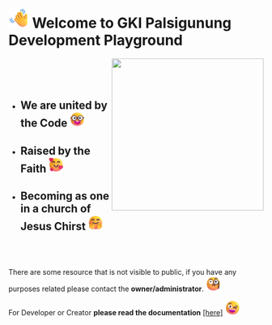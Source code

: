 <!-- ## Hi there 👋 -->

<h1 align="left"><img src="./emoji/wave.png" width="40" height="40"/> Welcome to GKI Palsigunung Development Playground</h1>
<img align="right" width="300em" height="300em" src="https://raw.githubusercontent.com/robertomarkus/robertomarkus/main/markrothink.gif?raw=true"/>
<br><br><br>

- <h2>We are united by the Code <img src="./emoji/colaboration.png" width="30" height="30"/></h2>

- <h2>Raised by the Faith <img src="./emoji/love.png" width="30" height="30"/></h2>

- <h2>Becoming as one in a church of Jesus Chirst <img src="./emoji/welcome.png" width="30" height="30"/></h2>


<br><br><br>
There are some resource that is not visible to public, if you have any purposes related please contact the **owner/administrator**. <img src="./emoji/monocle.png" width="30" height="30"/>

For Developer or Creator **please read the documentation** <a href="https://app.gitbook.com/invite/cQ6kUyMFyAa37O8p4fQd/ieLD0WhEqiATbkav319g">[here]</a>  <img src="./emoji/winking.png" width="30" height="30"/>



